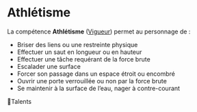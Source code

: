 # Athlétisme

La compétence **Athlétisme** ([Vigueur](/docs/attributs/vigueur.md)) permet au personnage de :

- Briser des liens ou une restreinte physique
- Effectuer un saut en longueur ou en hauteur
- Effectuer une tâche requérant de la force brute
- Escalader une surface
- Forcer son passage dans un espace étroit ou encombré
- Ouvrir une porte verrouillée ou non par la force brute
- Se maintenir à la surface de l’eau, nager à contre-courant

🚧Talents
